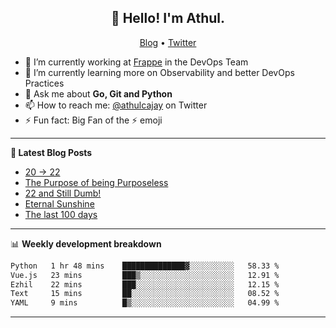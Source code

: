 <h2 align="center">👋 Hello! I'm Athul.</h2>
<p align="center">
  <a href="https://blog.athulcyriac.in">Blog</a> •
  <a href="https://twitter.com/athulcajay">Twitter</a>
</p>


- 🔭 I’m currently working at [Frappe](https://frappe.io) in the DevOps Team
- 🌱 I’m currently learning more on Observability and better DevOps Practices
- 💬 Ask me about **Go, Git and Python**
- 📫 How to reach me: [@athulcajay](https://twitter.com/athulcajay) on Twitter
- ⚡ Fun fact: Big Fan of the :zap: emoji

-------

**📝 Latest Blog Posts**

<!-- BLOG-POST-LIST:START -->
- [20 → 22](https://blog.athulcyriac.in/blog/20-and-22/)
- [The Purpose of being Purposeless](https://blog.athulcyriac.in/blog/purpose/)
- [22 and Still Dumb!](https://blog.athulcyriac.in/blog/2022/)
- [Eternal Sunshine](https://blog.athulcyriac.in/blog/college-trip/)
- [The last 100 days](https://blog.athulcyriac.in/blog/final-year/)
<!-- BLOG-POST-LIST:END -->

-------

📊 **Weekly development breakdown**
<!--START_SECTION:waka-->

```txt
Python   1 hr 48 mins    ██████████████▓░░░░░░░░░░   58.33 %
Vue.js   23 mins         ███▒░░░░░░░░░░░░░░░░░░░░░   12.91 %
Ezhil    22 mins         ███░░░░░░░░░░░░░░░░░░░░░░   12.15 %
Text     15 mins         ██░░░░░░░░░░░░░░░░░░░░░░░   08.52 %
YAML     9 mins          █▒░░░░░░░░░░░░░░░░░░░░░░░   04.99 %
```

<!--END_SECTION:waka-->

-------
